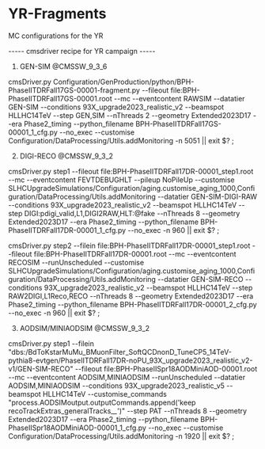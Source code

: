 # YR-Fragments
MC configurations for the YR 

----- cmsdriver recipe for YR campaign -----

1. GEN-SIM @CMSSW_9_3_6

cmsDriver.py Configuration/GenProduction/python/BPH-PhaseIITDRFall17GS-00001-fragment.py --fileout file:BPH-PhaseIITDRFall17GS-00001.root --mc --eventcontent RAWSIM --datatier GEN-SIM --conditions 93X_upgrade2023_realistic_v2 --beamspot HLLHC14TeV --step GEN,SIM --nThreads 2 --geometry Extended2023D17 --era Phase2_timing --python_filename BPH-PhaseIITDRFall17GS-00001_1_cfg.py --no_exec --customise Configuration/DataProcessing/Utils.addMonitoring -n 5051 || exit $? ; 

2. DIGI-RECO @CMSSW_9_3_2

cmsDriver.py step1 --fileout file:BPH-PhaseIITDRFall17DR-00001_step1.root --mc --eventcontent FEVTDEBUGHLT --pileup NoPileUp --customise SLHCUpgradeSimulations/Configuration/aging.customise_aging_1000,Configuration/DataProcessing/Utils.addMonitoring --datatier GEN-SIM-DIGI-RAW --conditions 93X_upgrade2023_realistic_v2 --beamspot HLLHC14TeV --step DIGI:pdigi_valid,L1,DIGI2RAW,HLT:@fake --nThreads 8 --geometry Extended2023D17 --era Phase2_timing --python_filename BPH-PhaseIITDRFall17DR-00001_1_cfg.py --no_exec -n 960 || exit $? ; 

cmsDriver.py step2 --filein file:BPH-PhaseIITDRFall17DR-00001_step1.root --fileout file:BPH-PhaseIITDRFall17DR-00001.root --mc --eventcontent RECOSIM --runUnscheduled --customise SLHCUpgradeSimulations/Configuration/aging.customise_aging_1000,Configuration/DataProcessing/Utils.addMonitoring --datatier GEN-SIM-RECO --conditions 93X_upgrade2023_realistic_v2 --beamspot HLLHC14TeV --step RAW2DIGI,L1Reco,RECO --nThreads 8 --geometry Extended2023D17 --era Phase2_timing --python_filename BPH-PhaseIITDRFall17DR-00001_2_cfg.py --no_exec -n 960 || exit $? ; 

3. AODSIM/MINIAODSIM @CMSSW_9_3_2

cmsDriver.py step1 --filein "dbs:/BdToKstarMuMu_BMuonFilter_SoftQCDnonD_TuneCP5_14TeV-pythia8-evtgen/PhaseIITDRFall17DR-noPU_93X_upgrade2023_realistic_v2-v1/GEN-SIM-RECO" --fileout file:BPH-PhaseIISpr18AODMiniAOD-00001.root --mc --eventcontent AODSIM,MINIAODSIM --runUnscheduled --datatier AODSIM,MINIAODSIM --conditions 93X_upgrade2023_realistic_v5 --beamspot HLLHC14TeV --customise_commands "process.AODSIMoutput.outputCommands.append('keep recoTrackExtras_generalTracks_*_*')" --step PAT --nThreads 8 --geometry Extended2023D17 --era Phase2_timing --python_filename BPH-PhaseIISpr18AODMiniAOD-00001_1_cfg.py --no_exec --customise Configuration/DataProcessing/Utils.addMonitoring -n 1920 || exit $? ; 


